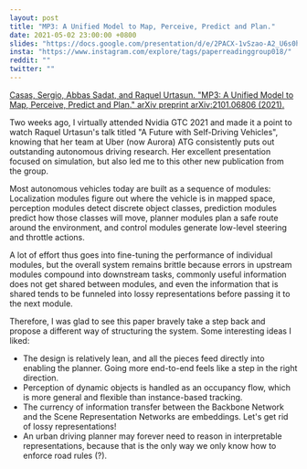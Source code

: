 ```yaml
---
layout: post
title: "MP3: A Unified Model to Map, Perceive, Predict and Plan."
date: 2021-05-02 23:00:00 +0800
slides: "https://docs.google.com/presentation/d/e/2PACX-1vSzao-A2_U6s0hxKRe8NgZPH4fgXmmmHzvM2oR-9RtcHWy2BCNB6GTYGFztW4BYOZKvj3XrAWgTIoaZ/"
insta: "https://www.instagram.com/explore/tags/paperreadinggroup018/"
reddit: ""
twitter: ""
---
```


<a href="https://arxiv.org/pdf/2101.06806.pdf" target="_blank">
Casas, Sergio, Abbas Sadat, and Raquel Urtasun. "MP3: A Unified Model to Map, Perceive, Predict and Plan." arXiv preprint arXiv:2101.06806 (2021).
</a>

Two weeks ago, I virtually attended Nvidia GTC 2021 and made it a point to watch Raquel Urtasun's talk titled "A Future with Self-Driving Vehicles", knowing that her team at Uber (now Aurora) ATG consistently puts out outstanding autonomous driving research. Her excellent presentation focused on simulation, but also led me to this other new publication from the group.

Most autonomous vehicles today are built as a sequence of modules: Localization modules figure out where the vehicle is in mapped space, perception modules detect discrete object classes, prediction modules predict how those classes will move, planner modules plan a safe route around the environment, and control modules generate low-level steering and throttle actions.

A lot of effort thus goes into fine-tuning the performance of individual modules, but the overall system remains brittle because errors in upstream modules compound into downstream tasks, commonly useful information does not get shared between modules, and even the information that is shared tends to be funneled into lossy representations before passing it to the next module.

Therefore, I was glad to see this paper bravely take a step back and propose a different way of structuring the system. Some interesting ideas I liked: 
- The design is relatively lean, and all the pieces feed directly into enabling the planner. Going more end-to-end feels like a step in the right direction.
- Perception of dynamic objects is handled as an occupancy flow, which is more general and flexible than instance-based tracking.
- The currency of information transfer between the Backbone Network and the Scene Representation Networks are embeddings. Let's get rid of lossy representations!
- An urban driving planner may forever need to reason in interpretable representations, because that is the only way we only know how to enforce road rules (?).
